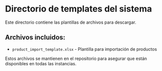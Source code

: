 # Directorio de templates del sistema

Este directorio contiene las plantillas de archivos para descargar.

## Archivos incluidos:

-   `product_import_template.xlsx` - Plantilla para importación de productos

Estos archivos se mantienen en el repositorio para asegurar que están disponibles en todas las instancias.

